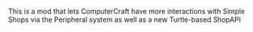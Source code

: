 This is a mod that lets ComputerCraft have more interactions with Simple Shops via the Peripheral system as well as a new Turtle-based ShopAPI
